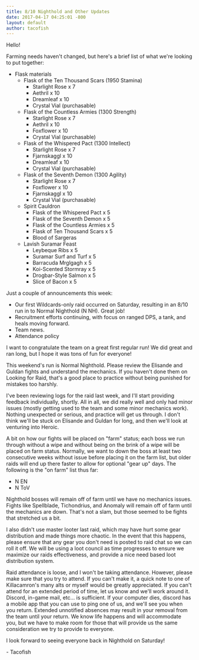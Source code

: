```yaml
---
title: 8/10 Nighthold and Other Updates
date: 2017-04-17 04:25:01 -800
layout: default
author: tacofish
---
```

Hello!

Farming needs haven't changed, but here's a brief list of what we're looking to put together:

- Flask materials
  - Flask of the Ten Thousand Scars (1950 Stamina)
    - Starlight Rose x 7
    - Aethril x 10
    - Dreamleaf x 10
    - Crystal Vial (purchasable)
  - Flask of the Countless Armies (1300 Strength)
    - Starlight Rose x 7
    - Aethril x 10
    - Foxflower x 10
    - Crystal Vial (purchasable)
  - Flask of the Whispered Pact (1300 Intellect)
    - Starlight Rose x 7
    - Fjarnskaggl x 10
    - Dreamleaf x 10
    - Crystal Vial (purchasable)
  - Flask of the Seventh Demon (1300 Agility)
    - Starlight Rose x 7
    - Foxflower x 10
    - Fjarnskaggl x 10
    - Crystal Vial (purchasable)
  - Spirit Cauldron
    - Flask of the Whispered Pact x 5
    - Flask of the Seventh Demon x 5
    - Flask of the Countless Armies x 5
    - Flask of Ten Thousand Scars x 5
    - Blood of Sargeras
  - Lavish Suramar Feast
    - Leybeque Ribs x 5
    - Suramar Surf and Turf x 5
    - Barracuda Mrglgagh x 5
    - Koi-Scented Stormray x 5
    - Drogbar-Style Salmon x 5
    - Slice of Bacon x 5

Just a couple of announcements this week:
- Our first Wildcards-only raid occurred on Saturday, resulting in an 8/10 run in to Normal Nighthold (N NH). Great job!
- Recruitment efforts continuing, with focus on ranged DPS, a tank, and heals moving forward.
- Team news.
- Attendance policy

I want to congratulate the team on a great first regular run! We did great and ran long, but I hope it was tons of fun for everyone!

This weekend's run is Normal Nighthold. Please review the Elisande and Guldan fights and understand the mechanics. If you haven't done them on Looking for Raid, that's a good place to practice without being punished for mistakes too harshly.

I've been reviewing logs for the raid last week, and I'll start providing feedback individually, shortly. All in all, we did really well and only had minor issues (mostly getting used to the team and some minor mechanics work). Nothing unexpected or serious, and practice will get us through. I don't think we'll be stuck on Elisande and Guldan for long, and then we'll look at venturing into Heroic.

A bit on how our fights will be placed on "farm" status; each boss we run through without a wipe and without being on the brink of a wipe will be placed on farm status. Normally, we want to down the boss at least two consecutive weeks without issue before placing it on the farm list, but older raids will end up there faster to allow for optional "gear up" days. The following is the "on farm" list thus far:

- N EN
- N ToV

Nighthold bosses will remain off of farm until we have no mechanics issues. Fights like Spellblade, Tichondrius, and Anomaly will remain off of farm until the mechanics are down. That's not a slam, but those seemed to be fights that stretched us a bit.

I also didn't use master looter last raid, which may have hurt some gear distribution and made things more chaotic. In the event that this happens, please ensure that any gear you don't need is posted to raid chat so we can roll it off. We will be using a loot council as time progresses to ensure we maximize our raids effectiveness, and provide a nice need based loot distribution system.

Raid attendance is loose, and I won't be taking attendance. However, please make sure that you try to attend. If you can't make it, a quick note to one of Killacamron's many alts or myself would be greatly appreciated. If you can't attend for an extended period of time, let us know and we'll work around it. Discord, in-game mail, etc... is sufficient. If your computer dies, discord has a mobile app that you can use to ping one of us, and we'll see you when you return. Extended unnotified absences may result in your removal from the team until your return. We know life happens and will accommodate you, but we have to make room for those that will provide us the same consideration we try to provide to everyone.

I look forward to seeing everyone back in Nighthold on Saturday!

\- Tacofish
